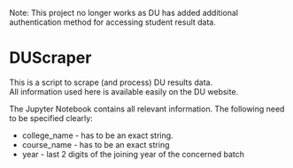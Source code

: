 Note: This project no longer works as DU has added additional authentication method for accessing student result data.

# DUScraper
This is a script to scrape (and process) DU results data.  
All information used here is available easily on the DU website.

The Jupyter Notebook contains all relevant information. The following need to be specified clearly:
- college_name - has to be an exact string.
- course_name - has to be an exact string
- year - last 2 digits of the joining year of the concerned batch
